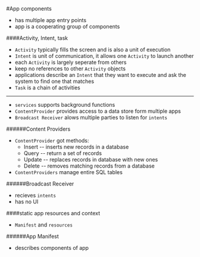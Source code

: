 #App components
* has multiple app entry points
* app is a cooperating group of components

####Activity, Intent, task
* `Activity` typically fills the screen and is also a unit of execution
* `Intent` is unit of communication, it allows one `Activity` to launch another
* each `Activity` is largely seperate from others
* keep no references to other `Activity` objects
* applications describe an `Intent` that they want to execute and ask the system to find one that matches
* `Task` is a chain of activities


----
* `services` supports background functions
* `ContentProvider` provides access to a data store form multiple apps
* `Broadcast Receiver` alows multiple parties to listen for `intents`

######Content Providers
* `ContentProvider` got methods:
  * Insert -- inserts new records in a database
  * Query -- return a set of records
  * Update -- replaces records in database with new ones
  * Delete -- removes matching records from a database
* `ContentProviders` manage entire SQL tables

######Broadcast Receiver
* recieves `intents`
* has no UI

####static app resources and context
* `Manifest` and `resources`

######App Manifest
* describes components of app
